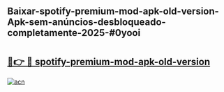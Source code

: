 ## Baixar-spotify-premium-mod-apk-old-version-Apk-sem-anúncios-desbloqueado-completamente-2025-#0yooi

# <h2><a href="https://ainizakaria.my?title=spotify-premium-mod-apk-old-version&ref=22M">🔗👉 🔴 spotify-premium-mod-apk-old-version</a></h2>

[![acn](https://github.com/user-attachments/assets/0f9c940e-d8b0-45ae-aac7-cd30a18b3e1c)](https://ainizakaria.my?title=spotify-premium-mod-apk-old-version&ref=22M)

